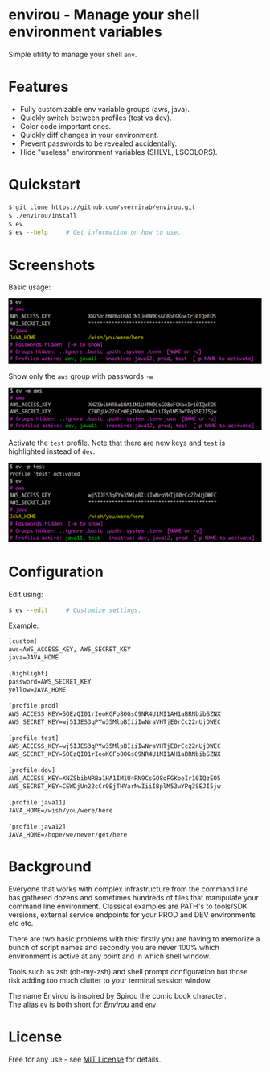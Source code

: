 # envirou - Manage your shell environment variables

Simple utility to manage your shell `env`.  

# Features 

* Fully customizable env variable groups (aws, java).
* Quickly switch between profiles (test vs dev).
* Color code important ones.
* Quickly diff changes in your environment.
* Prevent passwords to be revealed accidentally.
* Hide "useless" environment variables (SHLVL, LSCOLORS).

# Quickstart

```bash
$ git clone https://github.com/sverrirab/envirou.git
$ ./envirou/install
$ ev
$ ev --help     # Get information on how to use.
```

# Screenshots 

Basic usage:

![Basic Usage](./screenshots/ev.png)

Show only the `aws` group with passwords `-w`

![Show Single Group](./screenshots/ev_aws_w.png)

Activate the `test` profile.  Note that there are new keys and `test` is highlighted instead of `dev`.

![Activate Profile](./screenshots/ev_p_test.png)


# Configuration

Edit using:

```bash
$ ev --edit     # Customize settings.
```

Example:

```inifile
[custom]
aws=AWS_ACCESS_KEY, AWS_SECRET_KEY
java=JAVA_HOME

[highlight]
password=AWS_SECRET_KEY
yellow=JAVA_HOME

[profile:prod]
AWS_ACCESS_KEY=5OEzQI01rIeoKGFo8OGsC9NR4U1MI1AH1aBRNbibSZNX
AWS_SECRET_KEY=wj5IJES3qPYw35MlpBIiiIwNraVHTjE0rCc22nUjDWEC

[profile:test]
AWS_ACCESS_KEY=wj5IJES3qPYw35MlpBIiiIwNraVHTjE0rCc22nUjDWEC
AWS_SECRET_KEY=5OEzQI01rIeoKGFo8OGsC9NR4U1MI1AH1aBRNbibSZNX

[profile:dev]
AWS_ACCESS_KEY=XNZSbibNRBa1HA1IM1U4RN9CsGO8oFGKoeIr10IQzEO5
AWS_SECRET_KEY=CEWDjUn22cCr0EjTHVarNwIiiIBplM53wYPq3SEJI5jw

[profile:java11]
JAVA_HOME=/wish/you/were/here

[profile:java12]
JAVA_HOME=/hope/we/never/get/here
```

# Background

Everyone that works with complex infrastructure from the command line has gathered dozens and sometimes hundreds of files that manipulate your command line environment.  Classical examples are PATH's to tools/SDK versions, external service endpoints for your PROD and DEV environments etc etc.

There are two basic problems with this: firstly you are having to memorize a bunch of script names and secondly you are never 100% which environment is active at any point and in which shell window.
 
Tools such as zsh (oh-my-zsh) and shell prompt configuration but those risk adding too much clutter to your terminal session window.

The name Envirou is inspired by Spirou the comic book character.  
The alias `ev` is both short for *Envirou* and `env`. 

# License

Free for any use - see [MIT License](./LICENSE) for details.
